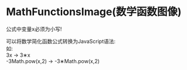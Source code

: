 # MathFunctionsImage(数学函数图像)
公式中变量x必须为小写!<br>

可以将数学简化函数公式转换为JavaScript语法:<br>
如:<br>
3x  ->  3&#8727;x<br>
-3Math.pow(x,2)  ->  -3&#8727;Math.pow(x,2)<br>
